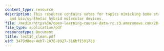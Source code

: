 ```yaml
---
content_type: resource
description: This resource contains notes for topics mimicking bone structure/assembly
  and bio/synthetic hybrid molecular devices.
file: /media/https%3A/open-learning-course-data-rc.s3.amazonaws.com/20-462j-molecular-principles-of-biomaterials-spring-2006/3479d8ee4eb720380927316bf1501728_lect16_clean.pdf
file_type: application/pdf
resourcetype: Document
title: lect16_clean.pdf
uid: 3479d8ee-4eb7-2038-0927-316bf1501728
---
```

